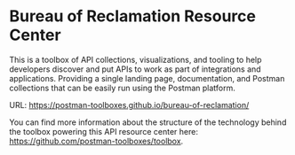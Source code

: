 # Bureau of Reclamation Resource Center
This is a toolbox of API collections, visualizations, and tooling to help developers discover and put APIs to work as part of integrations and applications. Providing a single landing page, documentation, and Postman collections that can be easily run using the Postman platform.

URL: https://postman-toolboxes.github.io/bureau-of-reclamation/

You can find more information about the structure of the technology behind the toolbox powering this API resource center here: https://github.com/postman-toolboxes/toolbox.
